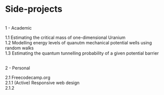 # Side-projects

\
1 - Academic 
  
  1.1 Estimating the critical mass of one-dimensional Uranium \
  1.2 Modelling energy levels of quanutm mechanical potential wells using random walks \
  1.3 Estimating the quantum tunnelling probability of a given potential barrier 
 
\
2 - Personal

  2.1 Freecodecamp.org \
    2.1.1 (Active) Responsive web design \
    2.1.2
